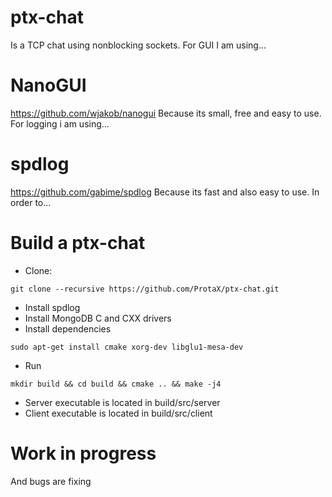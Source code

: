 # ptx-chat
Is a TCP chat using nonblocking sockets. For GUI I am using...

# NanoGUI
https://github.com/wjakob/nanogui
Because its small, free and easy to use. For logging i am using...

# spdlog
https://github.com/gabime/spdlog
Because its fast and also easy to use. In order to...

# Build a ptx-chat
* Clone:
```
git clone --recursive https://github.com/ProtaX/ptx-chat.git
```
* Install spdlog
* Install MongoDB C and CXX drivers
* Install dependencies
```
sudo apt-get install cmake xorg-dev libglu1-mesa-dev
```
* Run
```
mkdir build && cd build && cmake .. && make -j4
```
* Server executable is located in build/src/server
* Client executable is located in build/src/client

# Work in progress
And bugs are fixing
